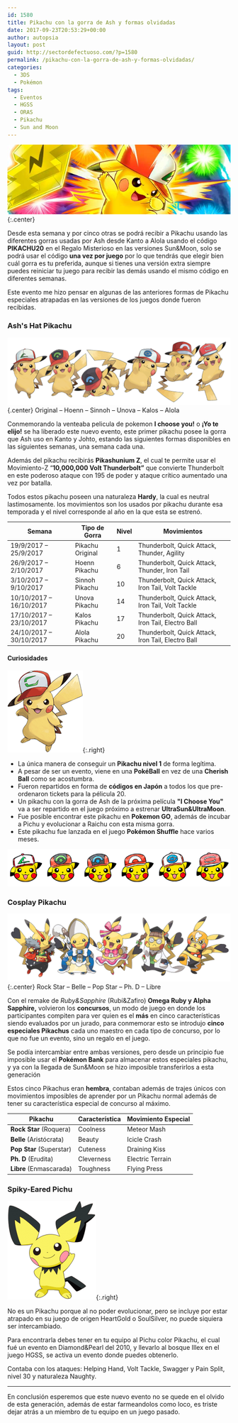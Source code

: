 ```yaml
---
id: 1580
title: Pikachu con la gorra de Ash y formas olvidadas
date: 2017-09-23T20:53:29+00:00
author: autopsia
layout: post
guid: http://sectordefectuoso.com/?p=1580
permalink: /pikachu-con-la-gorra-de-ash-y-formas-olvidadas/
categories:
  - 3DS
  - Pokémon
tags:
  - Eventos
  - HGSS
  - ORAS
  - Pikachu
  - Sun and Moon
---
```

![Pikashu](/images/2017/09/pikashu.jpg){:.center}

Desde esta semana y por cinco otras se podrá recibir a Pikachu usando las diferentes gorras usadas por Ash desde Kanto a Alola usando el código **PIKACHU20** en el Regalo Misterioso en las versiones Sun&Moon, solo se podrá usar el código **una vez por juego** por lo que tendrás que elegir bien cuál gorra es tu preferida, aunque si tienes una versión extra siempre puedes reiniciar tu juego para recibir las demás usando el mismo código en diferentes semanas.


Este evento me hizo pensar en algunas de las anteriores formas de Pikachu especiales atrapadas en las versiones de los juegos donde fueron recibidas.

<!--more-->

### Ash's Hat Pikachu

![Ash's Hat Pikachu](/images/2017/09/ashs-hat-pikachu.png){.center}
    Original &#8211; Hoenn &#8211; Sinnoh &#8211; Unova &#8211; Kalos &#8211; Alola

Conmemorando la venteaba pelicula de pokemon **I choose you!** o **¡Yo te elijo!** se ha liberado este nuevo evento, este primer pikachu posee la gorra que Ash uso en Kanto y Johto, estando las siguientes formas disponibles en las siguientes semanas, una semana cada una.


Además del pikachu recibirás **Pikashunium Z**, el cual te permite usar el Movimiento-Z &#8220;**10,000,000 Volt Thunderbolt&#8221;** que convierte Thunderbolt en este poderoso ataque con 195 de poder y ataque crítico aumentado una vez por batalla.


Todos estos pikachu poseen una naturaleza **Hardy**, la cual es neutral lastimosamente. los movimientos son los usados por pikachu durante esa temporada y el nivel corresponde al año en la que esta se estrenó.


| Semana                        | Tipo de Gorra    | Nivel | Movimientos |                                 
| ----------------------------- | ---------------- | ----- | -------------------------------------------------- |
| 19/9/2017 &#8211; 25/9/2017   | Pikachu Original | 1     | Thunderbolt, Quick Attack, Thunder, Agility        |
| 26/9/2017 &#8211; 2/10/2017   | Hoenn Pikachu    | 6     | Thunderbolt, Quick Attack, Thunder, Iron Tail      |
| 3/10/2017 &#8211; 9/10/2017   | Sinnoh Pikachu   | 10    | Thunderbolt, Quick Attack, Iron Tail, Volt Tackle  |
| 10/10/2017 &#8211; 16/10/2017 | Unova Pikachu    | 14    | Thunderbolt, Quick Attack, Iron Tail, Volt Tackle  |
| 17/10/2017 &#8211; 23/10/2017 | Kalos Pikachu    | 17    | Thunderbolt, Quick Attack, Iron Tail, Electro Ball |
| 24/10/2017 &#8211; 30/10/2017 | Alola Pikachu    | 20    | Thunderbolt, Quick Attack, Iron Tail, Electro Ball |

#### Curiosidades

![20th Movie Ash's Hat Pikachu](/images/2017/09/20th-movie-pikachu.png){:.right}

  * La única manera de conseguir un **Pikachu nivel 1** de forma legítima.
  * A pesar de ser un evento, viene en una **PokéBall** en vez de una **Cherish Ball** como se acostumbra.
  * Fueron repartidos en forma de **códigos en Japón** a todos los que pre-ordenaron tickets para la pélicula 20.
  * Un pikachu con la gorra de Ash de la próxima película **"I Choose You"** va a ser repartido en el juego próximo a estrenar **UltraSun&UltraMoon**.
  * Fue posible encontrar este pikachu en **Pokemon GO**, además de incubar a Pichu y evolucionar a Raichu con esta misma gorra.
  * Este pikachu fue lanzada en el juego **Pokémon Shuffle** hace varios meses.

![Ash's Hat Pikachu Shuffle](/images/2017/09/ashs-hat-pikachu-shuffle.png)

### Cosplay Pikachu

![Cosplay Pikachu](/images/2017/09/cosplay-pikachu.png){:.center}
    Rock Star &#8211; Belle &#8211; Pop Star &#8211; Ph. D &#8211; Libre

Con el remake de _Ruby&Sapphire_ (Rubí&Zafiro) **Omega Ruby y Alpha Sapphire,** volvieron los **concursos**, un modo de juego en donde los participantes compiten para ver quien es el **más** en cinco características siendo evaluados por un jurado, para conmemorar esto se introdujo **cinco especiales Pikachus** cada uno maestro en cada tipo de concurso, por lo que no fue un evento, sino un regalo en el juego.


Se podía intercambiar entre ambas versiones, pero desde un principio fue imposible usar el **Pokémon Bank** para almacenar estos especiales pikachu, y ya con la llegada de Sun&Moon se hizo imposible transferirlos a esta generación


Estos cinco Pikachus eran **hembra**, contaban además de trajes únicos con movimientos imposibles de aprender por un Pikachu normal además de tener su característica especial de concurso al máximo.


| Pikachu                  | Característica | Movimiento Especial |
| ------------------------ | -------------- | ------------------- |
| **Rock Star** (Roquera)  | Coolness       | Meteor Mash         |
| **Belle** (Aristócrata)  | Beauty         | Icicle Crash        |
| **Pop Star** (Superstar) | Cuteness       | Draining Kiss       |
| **Ph. D** (Erudita)      | Cleverness     | Electric Terrain    |
| **Libre** (Enmascarada)  | Toughness      | Flying Press        |

### Spiky-Eared Pichu

![Spiky Eared Pichu](/images/2017/09/spiky-eared-pichu.png){:.right}

No es un Pikachu porque al no poder evolucionar, pero se incluye por estar atrapado en su juego de origen HeartGold o SoulSilver, no puede siquiera ser intercambiado.


Para encontrarla debes tener en tu equipo al Pichu color Pikachu, el cual fué un evento en Diamond&Pearl del 2010, y llevarlo al bosque Illex en el juego HGSS, se activa un evento donde puedes obtenerlo.


Contaba con los ataques: Helping Hand, Volt Tackle, Swagger y Pain Split, nivel 30 y naturaleza Naughty.

---

En conclusión esperemos que este nuevo evento no se quede en el olvido de esta generación, además de estar farmeandolos como loco, es triste dejar atrás a un miembro de tu equipo en un juego pasado.
